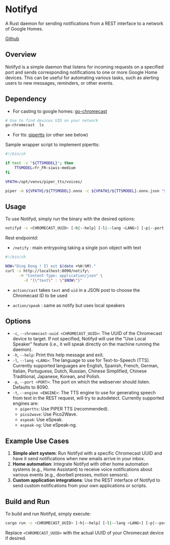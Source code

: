 **Notifyd**
================

A Rust daemon for sending notifications from a REST interface to a network of Google Homes.

[Github](https://github.com/besnardjb/notifyd/)

**Overview**
------------

Notifyd is a simple daemon that listens for incoming requests on a specified port and sends corresponding notifications to one or more Google Home devices. This can be useful for automating various tasks, such as alerting users to new messages, reminders, or other events.

**Dependency**
--------------

- For casting to google homes: [go-chromecast](https://github.com/vishen/go-chromecast)

```bash
# Use to find devices UID on your network
go-chromecast  ls
```

- For tts: [pipertts](https://github.com/rhasspy/piper) (or other see below)

Sample wrapper script to implement pipertts:
```bash
#!/bin/sh

if test -z "${TTSMODEL}"; then
    TTSMODEL=fr_FR-siwis-medium
fi

VPATH=/opt/venvs/piper_tts/voices/

piper -m ${VPATH}/${TTSMODEL}.onnx -c ${VPATH}/${TTSMODEL}.onnx.json "$@"
```

**Usage**
---------

To use Notifyd, simply run the binary with the desired options:
```bash
notifyd -c <CHROMECAST_UUID> [-h|--help] [-l|--lang <LANG>] [-p|--port <PORT>] [-t|--engine <ENGINE>]
```

Rest endpointd:
- `/notify` : main entrypoing taking a single json object with text

```bash
#!/bin/sh

NOW="Ding Dong ! Il est $(date +%H:%M)."
curl -s http://localhost:8090/notify\
      -H "Content-Type: application/json" \
        -d "{\"text\" : \"$NOW\"}"
```

- `action/cast` takes `text` and `uid` in a JSON post to choose the Chromecast ID to be used


- `action/speak` : same as notify but uses local speakers

**Options**
------------

* `-c`, `--chromecast-uuid <CHROMECAST_UUID>`: The UUID of the Chromecast device to target. If not specified, Notifyd will use the "Use Local Speaker" feature (i.e., it will speak directly on the machine running the daemon).
* `-h`, `--help`: Print this help message and exit.
* `-l`, `--lang <LANG>`: The language to use for Text-to-Speech (TTS). Currently supported languages are English, Spanish, French, German, Italian, Portuguese, Dutch, Russian, Chinese Simplified, Chinese Traditional, Japanese, Korean, and Polish.
* `-p`, `--port <PORT>`: The port on which the webserver should listen. Defaults to 8090.
* `-t`, `--engine <ENGINE>`: The TTS engine to use for generating speech from text in the REST request, will try to autodetect. Currently supported engines are:
	+ `pipertts`: Use PIPER TTS (recommended).
	+ `pico2wave`: Use Pico2Wave.
	+ `espeak`: Use eSpeak.
	+ `espeak-ng`: Use eSpeak-ng.


**Example Use Cases**
---------------------

1. **Simple alert system**: Run Notifyd with a specific Chromecast UUID and have it send notifications when new emails arrive in your inbox.
2. **Home automation**: Integrate Notifyd with other home automation systems (e.g., Home Assistant) to receive voice notifications about various events (e.g., doorbell presses, motion sensors).
3. **Custom application integrations**: Use the REST interface of Notifyd to send custom notifications from your own applications or scripts.

**Build and Run**
-----------------

To build and run Notifyd, simply execute:
```bash
cargo run -c <CHROMECAST_UUID> [-h|--help] [-l|--lang <LANG>] [-p|--port <PORT>] [-t|--engine <ENGINE>]
```
Replace `<CHROMECAST_UUID>` with the actual UUID of your Chromecast device if desired.
